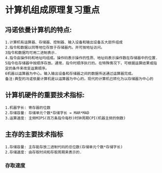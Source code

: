 计算机组成原理复习重点
===
## 冯诺依曼计算机的特点:
	1.计算机有运算器、存储器、控制器、输入设备和输出设备五大部件组成  
	2.指令和数据以同等地位存放于存储器内。并可按地址访问。  
	3指令和数据均可用二进制表示.  
	4.指令由操作码和地址吗组成。操作码表示操作的性质、地址码表示操作数在存储器中的位置.  
	5指令在存储器中按顺序存放。通常，指令时顺序执行的。在特殊情况下，可根据运算结果或指定的条件来改变运算顺序。  
	6机器以运算器为中心。输入输出设备和存储器之间的数据传送通过运算器完成。
	备注:典型的冯诺依曼计算机是以运算器为中心的，现代的计算机已转化为以存储器为中心的
## 计算机硬件的重要技术指标:
	1.机器字长: 寄存器的位数
	2.存储容量: 存储单元个数*存储字长 = MAR*MAD
	3.运算速度: 主频MIPS(百万条指令每秒)时钟周期CPI(机器主频的倒数)

## 主存的主要技术指标
	1.存储容量: 主存能存放二进制代码的总位数(存储单元个数*存储字长)
	2.存储速度: 由存取时间和存取周期来表示的.
### 存取速度

